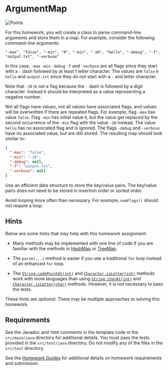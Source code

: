 ArgumentMap
=================================================

![Points](../../blob/badges/points.svg)

For this homework, you will create a class to parse command-line arguments and store them in a map. For example, consider the following command-line arguments:

```
"-max", "false", "-min", "0", "-min", "-10", "hello", "-debug", "-f", "output.txt", "-verbose"
```

In this case, `-max` `-min` `-debug` `-f` and `-verbose` are all flags since they start with a `-` dash followed by at least 1 letter character. The values are `false` `0` `hello` and `output.txt` since they do not start with a `-` and letter character.

Note that `-10` is *not* a flag because the `-` dash is followed by a digit character. Instead it should be interpreted as a value representing a negative number.

Not all flags have values, not all values have associated flags, and values will be overwritten if there are repeated flags. For example, flag `-max` has value `false`. Flag `-min` has initial value `0`, but the value get replaced by the second occurrence of the `-min` flag with the value `-10` instead. The value `hello` has no associated flag and is ignored. The flags `-debug` and `-verbose` have no associated value, but are still stored. The resulting map should look similar to:

```json
{
  "-max": "false",
  "-min": "-10",
  "-debug": null,
  "-f": "output.txt",
  "-verbose": null
}
```

Use an efficient data structure to store the key/value pairs. The key/value pairs does *not* need to be stored in insertion order or sorted order.

Avoid looping more often than necessary. For example, `numFlags()` should not require a loop.

## Hints ##

Below are some hints that may help with this homework assignment:

- Many methods may be implemented with one line of code if you are familiar with the methods in [HashMap](https://www.cs.usfca.edu/~cs272/javadoc/api/java.base/java/util/HashMap.html) or [TreeMap](https://www.cs.usfca.edu/~cs272/javadoc/api/java.base/java/util/TreeMap.html).

- The `parse(...)` method is easier if you use a traditional `for` loop instead of an enhanced `for` loop.

- The [`String.codePointAt(int)`](https://www.cs.usfca.edu/~cs272/javadoc/api/java.base/java/lang/String.html#codePointAt(int)) and [`Character.isLetter(int)`](https://www.cs.usfca.edu/~cs272/javadoc/api/java.base/java/lang/Character.html#isLetter(int)) methods work with more languages than using [`String.charAt(int)`](https://www.cs.usfca.edu/~cs272/javadoc/api/java.base/java/lang/String.html#charAt(int)) and [`Character.isLetter(char)`](https://www.cs.usfca.edu/~cs272/javadoc/api/java.base/java/lang/Character.html#isLetter(char)) methods. However, it is not necessary to pass the tests.

These hints are *optional*. There may be multiple approaches to solving this homework.

## Requirements ##

See the Javadoc and `TODO` comments in the template code in the `src/main/java` directory for additional details. You must pass the tests provided in the `src/test/java` directory. Do not modify any of the files in the `src/test` directory.

See the [Homework Guides](https://usf-cs272-fall2021.github.io/guides/homework/) for additional details on homework requirements and submission.
